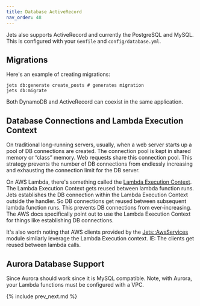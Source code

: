 ```yaml
---
title: Database ActiveRecord
nav_order: 48
---
```


Jets also supports ActiveRecord and currently the PostgreSQL and MySQL.  This is configured with your `Gemfile` and `config/database.yml`.

## Migrations

Here's an example of creating migrations:

    jets db:generate create_posts # generates migration
    jets db:migrate

Both DynamoDB and ActiveRecord can coexist in the same application.

## Database Connections and Lambda Execution Context

On traditional long-running servers, usually, when a web server starts up a pool of DB connections are created. The connection pool is kept in shared memory or “class” memory. Web requests share this connection pool. This strategy prevents the number of DB connections from endlessly increasing and exhausting the connection limit for the DB server.

On AWS Lambda, there's something called the [Lambda Execution Context](https://docs.aws.amazon.com/lambda/latest/dg/running-lambda-code.html).  The Lambda Execution Context gets reused between lambda function runs. Jets establishes the DB connection within the Lambda Execution Context outside the handler. So DB connections get reused between subsequent lambda function runs. This prevents DB connections from ever-increasing. The AWS docs specifically point out to use the Lambda Execution Context for things like establishing DB connections.

It's also worth noting that AWS clients provided by the [Jets::AwsServices](https://github.com/tongueroo/jets/blob/master/lib/jets/aws_services.rb) module similarly leverage the Lambda Execution context. IE: The clients get reused between lambda calls.

## Aurora Database Support

Since Aurora should work since it is MySQL compatible. Note, with Aurora, your Lambda functions must be configured with a VPC.

{% include prev_next.md %}
